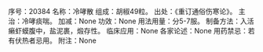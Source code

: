 序号：20384
名称：冷哮散
组成：胡椒49粒。
出处：《重订通俗伤寒论》。
主治：冷哮痰喘。
加减：None
功效：None
用法用量：分5-7服。
制备方法：入活癞虾蟆腹中，盐泥裹，煅存性。
临床应用：None
各家论述：None
用药禁忌：若有伏热者忌用。
附注：None
